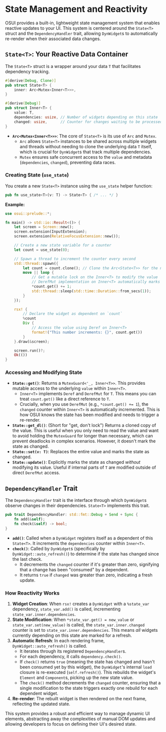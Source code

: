 # State Management and Reactivity

OSUI provides a built-in, lightweight state management system that enables reactive updates to your UI. This system is centered around the `State<T>` struct and the `DependencyHandler` trait, allowing `DynWidget`s to automatically re-render when their associated data changes.

## `State<T>`: Your Reactive Data Container

The `State<T>` struct is a wrapper around your data `T` that facilitates dependency tracking.

```rust
#[derive(Debug, Clone)]
pub struct State<T> {
    inner: Arc<Mutex<Inner<T>>>,
}

#[derive(Debug)]
pub struct Inner<T> {
    value: T,
    dependencies: usize, // Number of widgets depending on this state
    changed: usize,      // Counter for changes waiting to be processed by dependents
}
```

*   **`Arc<Mutex<Inner<T>>>`**: The core of `State<T>` is its use of `Arc` and `Mutex`.
    *   `Arc` allows `State<T>` instances to be shared across multiple widgets and threads without needing to clone the underlying data `T` itself, which is crucial for `DynWidget`s that track multiple dependencies.
    *   `Mutex` ensures safe concurrent access to the `value` and metadata (`dependencies`, `changed`), preventing data races.

### Creating State (`use_state`)

You create a new `State<T>` instance using the `use_state` helper function:

```rust
pub fn use_state<T>(v: T) -> State<T> { /* ... */ }
```

**Example:**

```rust
use osui::prelude::*;

fn main() -> std::io::Result<()> {
    let screen = Screen::new();
    screen.extension(InputExtension);
    screen.extension(RelativeFocusExtension::new());

    // Create a new state variable for a counter
    let count = use_state(0);

    // Spawn a thread to increment the counter every second
    std::thread::spawn({
        let count = count.clone(); // Clone the Arc<State<T>> for the new thread
        move || loop {
            // Get a mutable lock on the Inner<T> to modify the value
            // DerefMut implementation on Inner<T> automatically marks it as changed
            *count.get() += 1;
            std::thread::sleep(std::time::Duration::from_secs(1));
        }
    });

    rsx! {
        // Declare the widget as dependent on `count`
        %count
        Div {
            // Access the value using Deref on Inner<T>
            format!("This number increments: {}", count.get())
        }
    }.draw(&screen);

    screen.run()?;
    Ok(())
}
```

### Accessing and Modifying State

*   **`State::get()`**: Returns a `MutexGuard<'_, Inner<T>>`. This provides mutable access to the underlying `value` within `Inner<T>`.
    *   `Inner<T>` implements `Deref` and `DerefMut` for `T`. This means you can treat `count.get()` like a direct reference to `T`.
    *   Crucially, when you use `DerefMut` (e.g., `*count.get() += 1`), the `changed` counter within `Inner<T>` is automatically incremented. This is how OSUI knows the state has been modified and needs to trigger a re-render.
*   **`State::get_dl()`**: (Short for "get, don't lock") Returns a cloned copy of the value. This is useful when you only need to read the value and want to avoid holding the `MutexGuard` for longer than necessary, which can prevent deadlocks in complex scenarios. However, it doesn't mark the state as changed.
*   **`State::set(v: T)`**: Replaces the entire value and marks the state as changed.
*   **`State::update()`**: Explicitly marks the state as changed *without* modifying its value. Useful if internal parts of `T` are modified outside of direct `DerefMut` access.

## `DependencyHandler` Trait

The `DependencyHandler` trait is the interface through which `DynWidget`s observe changes in their dependencies. `State<T>` implements this trait.

```rust
pub trait DependencyHandler: std::fmt::Debug + Send + Sync {
    fn add(&self);
    fn check(&self) -> bool;
}
```

*   **`add()`**: Called when a `DynWidget` registers itself as a dependent of this `State<T>`. It increments the `dependencies` counter within `Inner<T>`.
*   **`check()`**: Called by `DynWidget`s (specifically by `DynWidget::auto_refresh()`) to determine if the state has changed since the last check.
    *   It decrements the `changed` counter if it's greater than zero, signifying that a change has been "consumed" by a dependent.
    *   It returns `true` if `changed` was greater than zero, indicating a fresh update.

### How Reactivity Works

1.  **Widget Creation**: When `rsx!` creates a `DynWidget` with a `%state_var` dependency, `state_var.add()` is called, incrementing `state_var.inner.dependencies`.
2.  **State Modification**: When `*state_var.get() = new_value` or `state_var.set(new_value)` is called, the `state_var.inner.changed` counter is set to `state_var.inner.dependencies`. This means *all* widgets currently depending on this state are marked for a refresh.
3.  **Automatic Refresh**: In each rendering frame, `DynWidget::auto_refresh()` is called.
    *   It iterates through its registered `DependencyHandler`s.
    *   For each dependency, it calls `dependency.check()`.
    *   If `check()` returns `true` (meaning the state has changed and hasn't been consumed yet by this widget), the `DynWidget`'s internal `load` closure is re-executed (`self.refresh()`). This rebuilds the widget's `Element` and `Component`s, picking up the new state value.
    *   The `check()` method decrements the `changed` counter, ensuring that a single modification to the state triggers exactly one rebuild for each dependent widget.
4.  **Re-render**: The rebuilt widget is then rendered on the next frame, reflecting the updated state.

This system provides a robust and efficient way to manage dynamic UI elements, abstracting away the complexities of manual DOM updates and allowing developers to focus on defining their UI's desired state.
